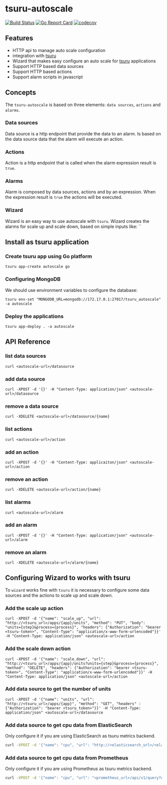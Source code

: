# tsuru-autoscale

[![Build Status](https://travis-ci.org/tsuru/tsuru-autoscale.png?branch=master)](https://travis-ci.org/tsuru/tsuru-autoscale)
[![Go Report Card](https://goreportcard.com/badge/github.com/tsuru/tsuru-autoscale)](https://goreportcard.com/report/github.com/tsuru/tsuru-autoscale)
[![codecov](https://codecov.io/gh/tsuru/tsuru-autoscale/branch/master/graph/badge.svg)](https://codecov.io/gh/tsuru/tsuru-autoscale)

## Features

* HTTP api to manage auto scale configuration
* integration with [tsuru](https://tsuru.io)
* Wizard that makes easy configure an auto scale for [tsuru](https://tsuru.io)
applications
* Support HTTP based data sources
* Support HTTP based actions
* Support alarm scripts in javascript

## Concepts

The `tsuru-autoscale` is based on three elements: `data sources`, `actions` and `alarms`.

### Data sources

Data source is a http endpoint that provide the data to an alarm. Is based on the
data source data that the alarm will execute an action.

### Actions

Action is a http endpoint that is called when the alarm expression result is `true`.

### Alarms

Alarm is composed by data sources, actions and by an expression. When the expression result is `true` the actions will be executed.

### Wizard

Wizard is an easy way to use autoscale with `tsuru`. Wizard creates the alarms
for scale up and scale down, based on simple inputs like: ``

## Install as tsuru application

### Create tsuru app using Go platform

```
tsuru app-create autoscale go
```

### Configuring MongoDB

We should use environment variables to configure the database:

```
tsuru env-set "MONGODB_URL=mongodb://172.17.0.1:27017/tsuru_autoscale" -a autoscale
```

### Deploy the applications

```
tsuru app-deploy . -a autoscale
```

## API Reference

### list data sources

```
curl <autoscale-url>/datasource
```

### add data source

```
curl -XPOST -d '{}' -H "Content-Type: application/json" <autoscale-url>/datasource
```

### remove a data source

```
curl -XDELETE <autoscale-url>/datasource/{name}
```

### list actions

```
curl <autoscale-url>/action
```

### add an action

```
curl -XPOST -d '{}' -H "Content-Type: applicaiton/json" <autoscale-url>/action
```

### remove an action

```
curl -XDELETE <autoscale-url>/action/{name}
```

### list alarms

```
curl <autoscale-url>/alarm
```

### add an alarm

```
curl -XPOST -d '{}' -H "Content-Type: application/json" <autoscale-url>/alarm
```

### remove an alarm

```
curl -XDELETE <autoscale-url>/alarm/{name}
```

## Configuring Wizard to works with tsuru

To `wizard` works fine with `tsuru` it is necessary to configure some data sources
and the actions to scale up and scale down.

### Add the scale up action

```
curl -XPOST -d '{"name": "scale_up", "url": "http://<tsuru_url>/apps/{app}/units", "method": "PUT", "body": "units={step}&process={process}", "headers": {"Authorization": "bearer <tsuru-token>", "Content-Type": "application/x-www-form-urlencoded"}}' -H "Content-Type: application/json" <autoscale-url>/action
```

### Add the scale down action

```
curl -XPOST -d '{"name": "scale_down", "url": "http://<tsuru_url>/apps/{app}/units?units={step}&process={process}", "method": "DELETE", "headers": {"Authorization": "bearer <tsuru-token>", "Content-Type": "application/x-www-form-urlencoded"}}' -H "Content-Type: application/json" <autoscale-url>/action
```

### Add data source to get the number of units

```
curl -XPOST -d '{"name": "units", "url": "http://<tsuru_url>/apps/{app}", "method": "GET", "headers" : {"Authorization": "bearer <tsuru_token>"}}' -H "Content-Type: application/json" <autoscale-url>/datasource
```

### Add data source to get cpu data from ElasticSearch

Only configure it if you are using ElasticSearch as tsuru metrics backend.

```bash
curl -XPOST -d '{"name": "cpu", "url": "http://<elasticsearch_url>/<elasticsearch_index>/cpu_max/_search", "method": "POST", "body" : "{\"size\":0, \"query\": {\"filtered\": {\"filter\": {\"bool\": {\"must\": [{\"range\": {\"value\": {\"lt\": 500}}},{ \"term\": {\"app.raw\": \"{app}\"}}, {\"term\": {\"process.raw\": \"{process}\"}}]}}}}, \"aggs\": {\"range\": {\"date_range\": {\"field\": \"@timestamp\", \"ranges\": [{\"from\": \"now-5m/m\", \"to\": \"now\"}]}, \"aggs\": {\"date\": {\"date_histogram\": {\"field\": \"@timestamp\", \"interval\": \"1m\"}, \"aggs\": {\"max\": {\"max\": {\"field\": \"value\"}}, \"avg\": {\"avg\": {\"field\": \"value\"}}}}}}}}", "public": true}' -H "Content-Type: application/json" <autoscale-url>/datasource
```

### Add data source to get cpu data from Prometheus

Only configure it if you are using Prometheus as tsuru metrics backend.

```bash
curl -XPOST -d '{"name": "cpu", "url": "<prometheus_url>/api/v1/query?query=max(irate(container_cpu_usage_seconds_total{container_label_tsuru_process_name=\"{process}\",container_label_tsuru_app_name=\"{app}\"}))*100&time=1475242592.104", "public": true}' -H "Content-Type: application/json" <autoscale-url>/datasource
```
